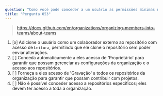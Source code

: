```yaml
---
question: "Como você pode conceder a um usuário as permissões mínimas necessárias para acessar um repositório específico dentro de uma organização no GitHub?"
title: "Pergunta 053"
---
```


> https://docs.github.com/en/organizations/organizing-members-into-teams/about-teams
1. [x] Adicione o usuário como um colaborador externo ao repositório com acesso de `Leitura`, permitindo que ele clone o repositório sem poder enviar alterações.
1. [ ] Conceda automaticamente a eles acesso de 'Proprietário' para garantir que possam gerenciar as configurações da organização e o acesso aos repositórios.
1. [ ] Forneça a eles acesso de 'Gravação' a todos os repositórios da organização para garantir que possam contribuir com projetos.
1. [ ] Não é possível conceder acesso a repositórios específicos; eles devem ter acesso a toda a organização.
